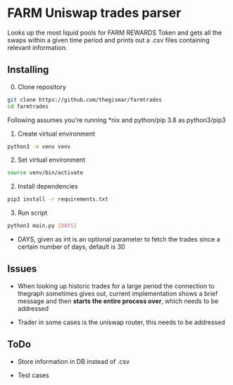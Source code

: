 # FARM Uniswap trades parser

Looks up the most liquid pools for FARM REWARDS Token and gets all the swaps within a given time period and prints out a .csv files containing relevant information.

## Installing

0. Clone repository

```bash
git clone https://github.com/thegismar/farmtrades
cd farmtrades
```


Following assumes you're running *nix and python/pip 3.8 as python3/pip3

1. Create virtual environment

```bash
python3 -m venv venv
```

2. Set virtual environment

```bash
source venv/bin/activate
```

2. Install dependencies

```bash
pip3 install -r requirements.txt
```

3. Run script

```bash
python3 main.py [DAYS]
```

- DAYS, given as int is an optional parameter to fetch the trades  since a certain number of days, 
default is 30

## Issues

- When looking up historic trades for a large period the connection to thegraph sometimes gives out, current 
  implementation shows a brief message and then **starts the entire process over**, which needs to be addressed
  
  
- Trader in some cases is the uniswap router, this needs to be addressed

## ToDo

- Store information in DB instead of .csv

- Test cases

